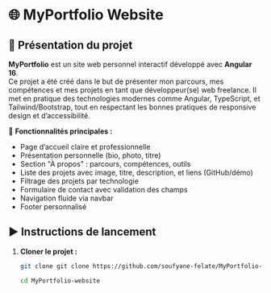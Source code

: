 # 🌐 MyPortfolio Website

## 🚀 Présentation du projet

**MyPortfolio** est un site web personnel interactif développé avec **Angular 16**.  
Ce projet a été créé dans le but de présenter mon parcours, mes compétences et mes projets en tant que développeur(se) web freelance. Il met en pratique des technologies modernes comme Angular, TypeScript, et Tailwind/Bootstrap, tout en respectant les bonnes pratiques de responsive design et d’accessibilité.

🔧 **Fonctionnalités principales :**
- Page d’accueil claire et professionnelle
- Présentation personnelle (bio, photo, titre)
- Section "À propos" : parcours, compétences, outils
- Liste des projets avec image, titre, description, et liens (GitHub/démo)
- Filtrage des projets par technologie
- Formulaire de contact avec validation des champs
- Navigation fluide via navbar
- Footer personnalisé


## ▶️ Instructions de lancement

1. **Cloner le projet :**
   ```bash
   git clone git clone https://github.com/soufyane-felate/MyPortfolio-website.git

   cd MyPortfolio-website
